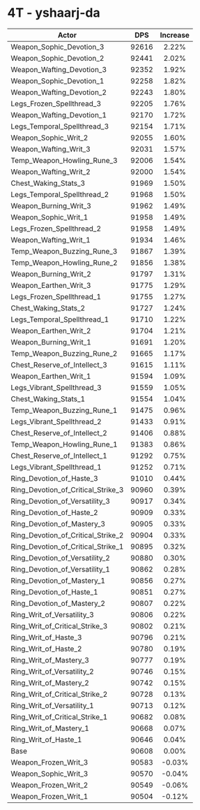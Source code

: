 # 4T - yshaarj-da
| Actor | DPS | Increase |
|---|:---:|:---:|
|Weapon_Sophic_Devotion_3|92616|2.22%|
|Weapon_Sophic_Devotion_2|92441|2.02%|
|Weapon_Wafting_Devotion_3|92352|1.92%|
|Weapon_Sophic_Devotion_1|92258|1.82%|
|Weapon_Wafting_Devotion_2|92243|1.80%|
|Legs_Frozen_Spellthread_3|92205|1.76%|
|Weapon_Wafting_Devotion_1|92170|1.72%|
|Legs_Temporal_Spellthread_3|92154|1.71%|
|Weapon_Sophic_Writ_2|92055|1.60%|
|Weapon_Wafting_Writ_3|92031|1.57%|
|Temp_Weapon_Howling_Rune_3|92006|1.54%|
|Weapon_Wafting_Writ_2|92000|1.54%|
|Chest_Waking_Stats_3|91969|1.50%|
|Legs_Temporal_Spellthread_2|91968|1.50%|
|Weapon_Burning_Writ_3|91962|1.49%|
|Weapon_Sophic_Writ_1|91958|1.49%|
|Legs_Frozen_Spellthread_2|91958|1.49%|
|Weapon_Wafting_Writ_1|91934|1.46%|
|Temp_Weapon_Buzzing_Rune_3|91867|1.39%|
|Temp_Weapon_Howling_Rune_2|91856|1.38%|
|Weapon_Burning_Writ_2|91797|1.31%|
|Weapon_Earthen_Writ_3|91775|1.29%|
|Legs_Frozen_Spellthread_1|91755|1.27%|
|Chest_Waking_Stats_2|91727|1.24%|
|Legs_Temporal_Spellthread_1|91710|1.22%|
|Weapon_Earthen_Writ_2|91704|1.21%|
|Weapon_Burning_Writ_1|91691|1.20%|
|Temp_Weapon_Buzzing_Rune_2|91665|1.17%|
|Chest_Reserve_of_Intellect_3|91615|1.11%|
|Weapon_Earthen_Writ_1|91594|1.09%|
|Legs_Vibrant_Spellthread_3|91559|1.05%|
|Chest_Waking_Stats_1|91554|1.04%|
|Temp_Weapon_Buzzing_Rune_1|91475|0.96%|
|Legs_Vibrant_Spellthread_2|91433|0.91%|
|Chest_Reserve_of_Intellect_2|91406|0.88%|
|Temp_Weapon_Howling_Rune_1|91383|0.86%|
|Chest_Reserve_of_Intellect_1|91292|0.75%|
|Legs_Vibrant_Spellthread_1|91252|0.71%|
|Ring_Devotion_of_Haste_3|91010|0.44%|
|Ring_Devotion_of_Critical_Strike_3|90960|0.39%|
|Ring_Devotion_of_Versatility_3|90917|0.34%|
|Ring_Devotion_of_Haste_2|90909|0.33%|
|Ring_Devotion_of_Mastery_3|90905|0.33%|
|Ring_Devotion_of_Critical_Strike_2|90904|0.33%|
|Ring_Devotion_of_Critical_Strike_1|90895|0.32%|
|Ring_Devotion_of_Versatility_2|90880|0.30%|
|Ring_Devotion_of_Versatility_1|90862|0.28%|
|Ring_Devotion_of_Mastery_1|90856|0.27%|
|Ring_Devotion_of_Haste_1|90851|0.27%|
|Ring_Devotion_of_Mastery_2|90807|0.22%|
|Ring_Writ_of_Versatility_3|90806|0.22%|
|Ring_Writ_of_Critical_Strike_3|90802|0.21%|
|Ring_Writ_of_Haste_3|90796|0.21%|
|Ring_Writ_of_Haste_2|90780|0.19%|
|Ring_Writ_of_Mastery_3|90777|0.19%|
|Ring_Writ_of_Versatility_2|90746|0.15%|
|Ring_Writ_of_Mastery_2|90742|0.15%|
|Ring_Writ_of_Critical_Strike_2|90728|0.13%|
|Ring_Writ_of_Versatility_1|90713|0.12%|
|Ring_Writ_of_Critical_Strike_1|90682|0.08%|
|Ring_Writ_of_Mastery_1|90668|0.07%|
|Ring_Writ_of_Haste_1|90646|0.04%|
|Base|90608|0.00%|
|Weapon_Frozen_Writ_3|90583|-0.03%|
|Weapon_Sophic_Writ_3|90570|-0.04%|
|Weapon_Frozen_Writ_2|90549|-0.06%|
|Weapon_Frozen_Writ_1|90504|-0.12%|

